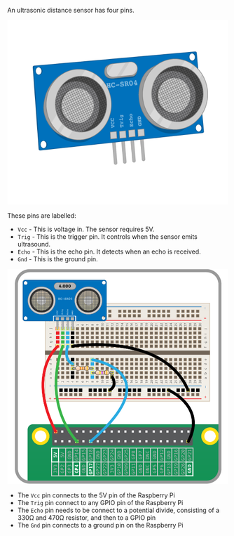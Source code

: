 An ultrasonic distance sensor has four pins.

![uds](images/ultrasonic-distance-sensor.png)

These pins are labelled:
- `Vcc` - This is voltage in. The sensor requires 5V.
- `Trig` - This is the trigger pin. It controls when the sensor emits ultrasound.
- `Echo` - This is the echo pin. It detects when an echo is received.
- `Gnd` - This is the ground pin.

![wiring](images/wiring-uds.png)

- The `Vcc` pin connects to the 5V pin of the Raspberry Pi
- The `Trig` pin connect to any GPIO pin of the Raspberry Pi
- The `Echo` pin needs to be connect to a potential divide, consisting of a 330Ω and 470Ω resistor, and then to a GPIO pin
- The `Gnd` pin connects to a ground pin on the Raspberry Pi
